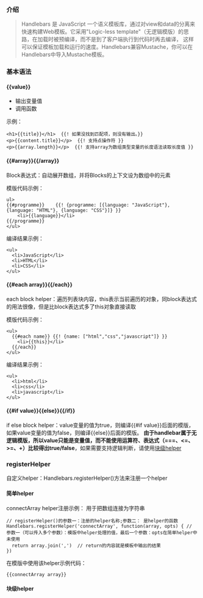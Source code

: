 ### 介绍

> Handlebars 是 JavaScript 一个语义模板库，通过对view和data的分离来快速构建Web模板。它采用"Logic-less template"（无逻辑模版）的思路，在加载时被预编译，而不是到了客户端执行到代码时再去编译， 这样可以保证模板加载和运行的速度。Handlebars兼容Mustache，你可以在Handlebars中导入Mustache模板。

### 基本语法

#### {{value}}

* 输出变量值
* 调用函数

示例：

    <h1>{{title}}</h1>  {{! 如果没找到匹配项，则没有输出。}}
    <p>{{content.title}}</p>  {{! 支持点操作符 }}
    <p>{{array.length}}</p>  {{! 支持array为数组类型变量的长度语法读取长度值 }}

#### {{#array}}{{/array}}

Block表达式：自动展开数组，并将Blocks的上下文设为数组中的元素

模版代码示例：

    ul>  
    {{#programme}}    {{! {programme: [{language: "JavaScript"}, {language: "HTML"}, {language: "CSS"}]} }}
        <li>{{language}}</li>
    {{/programme}}
    </ul>
   
 编译结果示例：
 
    <ul>  
      <li>JavaScript</li>
      <li>HTML</li>
      <li>CSS</li>
    </ul>
    
#### {{#each array}}{{/each}}

each block helper：遍历列表块内容，this表示当前遍历的对象，同block表达式的用法很像，但是比block表达式多了this对象直接读取

模版代码示例：

    <ul>  
      {{#each name}} {{! {name: ["html","css","javascript"]} }}
        <li>{{this}}</li>
      {{/each}}
    </ul>  
    
编译结果示例：
 
    <ul>  
      <li>html</li>
      <li>css</li>
      <li>javascript</li>
    </ul>
    
#### {{#if value}}{{else}}{{/if}}

if else block helper：value变量的值为true，则编译{{#if value}}后面的模版，如果value变量的值为false，则编译{{else}}后面的模版。
**由于handlebar属于无逻辑模版，所以value只能是变量值，而不能使用运算符、表达式（===、<=、>=、+）比较得出true/false**，如果需要支持逻辑判断，请使用[块级helper](#块级helper)

### registerHelper

自定义helper：Handlebars.registerHelper()方法来注册一个helper

#### 简单helper

connectArray helper注册示例： 用于把数组连接为字符串

    // registerHelper()的参数一：注册的helper名称;参数二： 是helper的函数
    Handlebars.registerHelper('connectArray', function(array, opts) { // 参数一（可以传入多个参数）：模版中helper处理的值，最后一个参数：opts在简单helper中未使用
      return array.join(',')  // return的内容就是模板中输出的结果
    })
    
在模版中使用该helper示例代码：

    {{connectArray array}}
    
#### 块级helper


    
